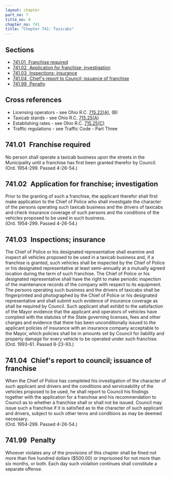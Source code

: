 ```yaml
---
layout: chapter
part_no: 7
title_no: 0
chapter_no: 741
title: "Chapter 741: Taxicabs"
---
```


## Sections

* [741.01   Franchise required](#74101-franchise-required)
* [741.02   Application for franchise; investigation](#74102-application-for-franchise-investigation)
* [741.03   Inspections; insurance](#74103-inspections-insurance)
* [741.04   Chief's report to Council; issuance of franchise](#74104-chiefs-report-to-council-issuance-of-franchise)
* [741.99   Penalty](#74199-penalty)

## Cross references

* Licensing operators - see Ohio R.C. [715.22(A)][ORC Section 715.22], (B)
* Taxicab stands - see Ohio R.C. [715.25(A)][ORC Section 715.25]
* Establishing rates - see Ohio R.C. [715.25(C)][ORC Section 715.25]
* Traffic regulations - see Traffic Code - Part Three

## 741.01   Franchise required

No person shall operate a taxicab business upon the streets in the
Municipality until a franchise has first been granted therefor by Council.\
(Ord. 1954-299. Passed 4-26-54.)

## 741.02   Application for franchise; investigation

Prior to the granting of such a franchise, the applicant therefor shall
first make application to the Chief of Police who shall investigate the
character of the persons operating such taxicab business and the drivers of
taxicabs and check insurance coverage of such persons and the conditions of the
vehicles proposed to be used in such business.\
(Ord. 1954-299. Passed 4-26-54.)

## 741.03   Inspections; insurance

The Chief of Police or his designated representative shall examine and
inspect all vehicles proposed to be used in a taxicab business and, if a
franchise is granted, such vehicles shall be inspected by the Chief of Police
or his designated representative at least semi-annually at a mutually agreed
location during the term of such franchise. The Chief of Police or his
designated representative shall have the right to make periodic inspection of
the maintenance records of the company with respect to its equipment. The
persons operating such business and the drivers of taxicabs shall be
fingerprinted and photographed by the Chief of Police or his designated
representative and shall submit such evidence of insurance coverage as shall be
required by Council. Such applicant shall exhibit to the satisfaction of the
Mayor evidence that the applicant and operators of vehicles have complied with
the statutes of the State governing licenses, fees and other charges and
evidence that there has been unconditionally issued to the applicant policies
of insurance with an insurance company acceptable to the Mayor, which policies
shall be in amounts set by Council for liability and property damage for every
vehicle to be operated under such franchise.\
(Ord. 1993-61. Passed 8-23-93.)

## 741.04   Chief's report to council; issuance of franchise

When the Chief of Police has completed his investigation of the character of
such applicant and drivers and the conditions and serviceability of the
vehicles proposed to be used, he shall report to Council his findings together
with the application for a franchise and his recommendation to Council as to
whether a franchise shall or shall not be issued. Council may issue such a
franchise if it is satisfied as to the character of such applicant and drivers,
subject to such other terns and conditions as may be deemed necessary.\
(Ord. 1954-299. Passed 4-26-54.)

## 741.99   Penalty

Whoever violates any of the provisions of this chapter shall be fined not
more than five hundred dollars ($500.00) or imprisoned for not more than six
months, or both. Each day such violation continues shall constitute a separate
offense.

[ORC Section 715.22]:<https://codes.ohio.gov/ohio-revised-code/section-715.22>
[ORC Section 715.25]:<https://codes.ohio.gov/ohio-revised-code/section-715.25>
